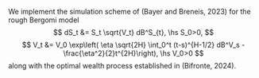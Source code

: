 We implement the simulation scheme of (Bayer and Breneis, 2023) for the rough Bergomi model
$$ 
dS_t &= S_t \sqrt{V_t} dB^S_{t}, \hs S_0>0, 
$$
$$ 
V_t &= V_0 \exp\left( \eta \sqrt{2H} \int_0^t (t-s)^{H-1/2} dB^V_s - \frac{\eta^2}{2}t^{2H}\right), \hs V_0>0 
$$
along with the optimal wealth process established in (Bifronte, 2024).
